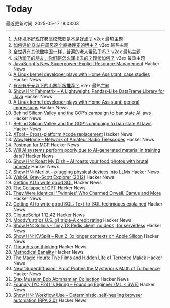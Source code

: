 # Today

最近更新时间: 2025-05-17 18:03:03

--- 
1. [大环境不好现在卷高校教职是不是好点？](https://www.v2ex.com/t/1132362) v2ex 最热主题
2. [如何评价 B 站户晨风这个直播连麦的博主？](https://www.v2ex.com/t/1132360) v2ex 最热主题
3. [全世界有其他像中国一样，普遍的老人带孩子吗？](https://www.v2ex.com/t/1132357) v2ex 最热主题
4. [成功润了的朋友，你们是怎么润出去的？现状如何？](https://www.v2ex.com/t/1132350) v2ex 最热主题
5. [JavaScript's New Superpower: Explicit Resource Management](https://v8.dev/features/explicit-resource-management) Hacker News
6. [A Linux kernel developer plays with Home Assistant: case studies](https://lwn.net/SubscriberLink/1017945/93d12d28178b372e/) Hacker News
7. [有没有千元以下的山寨平板推荐？](https://www.v2ex.com/t/1132356) v2ex 最热主题
8. [Show HN: Fahmatrix – A Lightweight, Pandas-Like DataFrame Library for Java](https://github.com/moustafa-nasr/fahmatrix) Hacker News
9. [A Linux kernel developer plays with Home Assistant: general impressions](https://lwn.net/SubscriberLink/1017720/7155ecb9602e9ef2/) Hacker News
10. [Behind Silicon Valley and the GOP’s campaign to ban state AI laws](https://www.bloodinthemachine.com/p/de-democratizing-ai) Hacker News
11. [Behind Silicon Valley and the GOP's campaign to ban state AI laws](https://www.bloodinthemachine.com/p/de-democratizing-ai) Hacker News
12. [XTool – Cross-platform Xcode replacement](https://github.com/xtool-org/xtool) Hacker News
13. [Wow@Home – Network of Amateur Radio Telescopes](https://phl.upr.edu/wow/outreach) Hacker News
14. [Postman for MCP](https://usetexture.com/##) Hacker News
15. [Will AI systems perform poorly due to AI-generated material in training data?](https://cacm.acm.org/news/the-collapse-of-gpt/) Hacker News
16. [Show HN: Roast My Dish – AI roasts your food photos with brutal honesty](https://www.roastmydish.online/) Hacker News
17. [Show HN: Merliot – plugging physical devices into LLMs](https://github.com/merliot/hub) Hacker News
18. [WebGL Gray-Scott Explorer (2012)](http://www.mrob.com/pub/comp/xmorphia/ogl/index.html) Hacker News
19. [Getting AI to write good SQL](https://cloud.google.com/blog/products/databases/techniques-for-improving-text-to-sql) Hacker News
20. [The Collapse of GPT](https://cacm.acm.org/news/the-collapse-of-gpt/) Hacker News
21. [They Were Identical 'Twinnies' Who Charmed Orwell, Camus and More](https://www.nytimes.com/2025/05/04/books/review/the-dazzling-paget-sisters-ariane-bankes.html) Hacker News
22. [Getting AI to write good SQL: Text-to-SQL techniques explained](https://cloud.google.com/blog/products/databases/techniques-for-improving-text-to-sql) Hacker News
23. [ClojureScript 1.12.42](https://clojurescript.org/news/2025-05-16-release) Hacker News
24. [Moody’s strips U.S. of triple-A credit rating](https://www.ft.com/content/e456ea34-c6ad-43fe-abe9-d4ce781c07b4) Hacker News
25. [Show HN: Solidis – Tiny TS Redis client, no deps, for serverless](https://github.com/vcms-io/solidis) Hacker News
26. [Show HN: KVSplit – Run 2-3x longer contexts on Apple Silicon](https://github.com/dipampaul17/KVSplit) Hacker News
27. [Thoughts on thinking](https://dcurt.is/thinking) Hacker News
28. [Methodical Banality](https://aeon.co/essays/who-needs-ai-text-generation-when-theres-erasmus-of-rotterdam) Hacker News
29. [The Magic Hours: The Films and Hidden Life of Terrence Malick](https://www.lrb.co.uk/the-paper/v47/n09/david-thomson/cool-tricking) Hacker News
30. [New 'Superdiffusion' Proof Probes the Mysterious Math of Turbulence](https://www.quantamagazine.org/new-superdiffusion-proof-probes-the-mysterious-math-of-turbulence-20250516/) Hacker News
31. [Stax Museum Bob Abrahamian Collection](https://bobacollection.staxmuseum.org/) Hacker News
32. [Foundry (YC F24) Is Hiring – Founding Engineer (ML × SWE)](https://www.ycombinator.com/companies/foundry/jobs/uwi8b6I-founding-engineer-ml-x-swe) Hacker News
33. [Show HN: Workflow Use – Deterministic, self-healing browser automation (RPA 2.0)](https://github.com/browser-use/workflow-use) Hacker News
